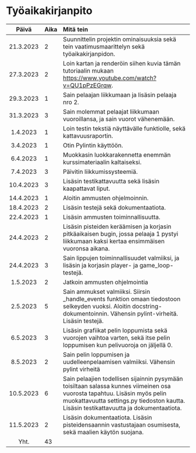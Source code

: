 # Työaikakirjanpito

| Päivä | Aika | Mitä tein |
| :----:|:-----| :-----|
| 21.3.2023 | 2 | Suunnittelin projektin ominaisuuksia sekä tein vaatimusmaarittelyn sekä työaikakirjanpidon. |
| 27.3.2023 | 2 | Loin kartan ja renderöin siihen kuvia tämän tutoriaalin mukaan https://www.youtube.com/watch?v=QU1pPzEGrqw. |
| 29.3.2023 | 1 | Sain pelaajan liikkumaan ja lisäsin pelaaja nro 2. |
| 31.3.2023 | 3 | Sain molemmat pelaajat liikkumaan vuoroillansa, ja sain vuorot vähenemään. |
| 1.4.2023 | 1 | Loin testin tekstiä näyttävälle funktiolle, sekä kattavuusraportin. |
| 3.4.2023 | 1 | Otin Pylintin käyttöön. |
| 6.4.2023 | 1 | Muokkasin luokkarakennetta enemmän kurssimateriaalin kaltaiseksi. |
| 7.4.2023 | 3 | Päivitin liikkumissysteemiä. |
| 10.4.2023 | 3 | Lisäsin testikattavuutta sekä lisäsin kaapattavat liput. |
| 14.4.2023 | 1 | Aloitin ammusten ohjelmoinnin. |
| 18.4.2023 | 2 | Lisäsin testejä sekä dokumentaatiota. |
| 22.4.2023 | 1 | Lisäsin ammusten toiminnallisuutta. |
| 24.4.2023 | 2 | Lisäsin pisteiden keräämisen ja korjasin pitkäaikaisen bugin, jossa pelaaja 1 pystyi liikkumaan kaksi kertaa ensimmäisen vuoronsa aikana. |
| 24.4.2023 | 3 | Sain lippujen toiminnallisuudet valmiiksi, ja lisäsin ja korjasin player- ja game_loop- testejä. |
| 1.5.2023 | 2 | Jatkoin ammusten ohjelmointia |
| 2.5.2023 | 5 | Sain ammukset valmiiksi. Siirsin _handle_events funktion omaan tiedostoon selkeyden vuoksi. Aloitin docstring-dokumentoinnin. Vähensin pylint-virheitä. Lisäsin testejä. |
| 6.5.2023 | 3 | Lisäsin grafiikat pelin loppumista sekä vuorojen vaihtoa varten, sekä itse pelin loppumisen kun pelivuoroja on jäljellä 0. |
| 8.5.2023 | 2 | Sain pelin loppumisen ja uudelleenpelaamisen valmiiksi. Vähensin pylint virheitä |
| 10.5.2023 | 6 | Sain pelaajien todellisen sijainnin pysymään toisiltaan salassa kunnes viimeinen osa vuorosta tapahtuu. Lisäsin myös pelin muokattavuutta settings.py tiedoston kautta. Lisäsin testikattavuutta ja dokumentaatiota. |
| 11.5.2023 | 2 | Lisäsin dokumentaatiota. Lisäsin pisteidensaannin vastustajaan osumisesta, sekä maalien käytön suojana. |
| Yht. | 43 | |